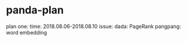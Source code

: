 # panda-plan

plan one:
	time: 2018.08.06-2018.08.10
	issue:
		dada: PageRank
		pangpang: word embedding
